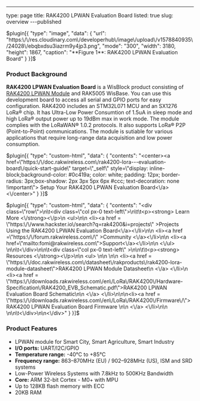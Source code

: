 ---
type: page
title: RAK4200 LPWAN Evaluation Board
listed: true
slug: overview
---published

$plugin[{
    "type": "image",
    "data": {
        "url": "https:\/\/res.cloudinary.com\/developerhub\/image\/upload\/v1578840935\/24028\/ebqbxdsu3iazrm9y4jp3.png",
        "mode": "300",
        "width": 3180,
        "height": 1867,
        "caption": "**Figure 1**: RAK4200 LPWAN Evaluation Board"
    }
}]$

### Product Background

**RAK4200 LPWAN Evaluation  Board** is a WisBlock product consisting of [RAK4200 LPWAN Module](https://store.rakwireless.com/products/rak4200-lora-module) and RAK5005 WisBase. You can use this development board to access all serial and GPIO ports for easy configuration. RAK4200 includes an STM32L071 MCU and an SX1276 LoRa® chip. It has Ultra-Low Power Consumtion of 1.5uA in sleep mode and high LoRa® output power up to 19dBm max in work mode. The module complies with the LoRaWAN® 1.0.2 protocols. It also supports LoRa® P2P (Point-to-Point) communications. The module is sutiable for various applications that require long-range data acquisition and low power consumption.

$plugin[{
    "type": "custom-html",
    "data": {
        "contents": "<center><a href=\"https:\/\/doc.rakwireless.com\/rak4200-lora---evaluation-board\/quick-start-guide\" target=\"_self\" style=\"display: inline-block;background-color: #0c419a; color: white; padding: 12px; border-radius: 3px;box-shadow: 2px 3px 5px 6px #ccc; text-decoration: none !important\"> Setup Your RAK4200 LPWAN Evaluation Board<\/a><\/center>"
    }
}]$

$plugin[{
    "type": "custom-html",
    "data": {
        "contents": "<div class=\"row\">\n\t<div class=\"col px-0 text-left\">\n\t\t<p><strong> Learn More <\/strong><\/p>\n                <ul>\n\n                      <li><a href = \"https:\/\/www.hackster.io\/search?q=rak4200&i=projects\" >Projects Using the RAK4200 LPWAN Evaluation Board<\/a><\/li>\n\n                      <li><a href =\"https:\/\/forum.rakwireless.com\/\" >Community <\/a><\/li>\n\n                      <li><a href=\"mailto:fomi@rakwireless.com\">Support<\/a><\/li>\n\n               <\/ul>  \n\n\t<\/div>\n\n\t<div class=\"col px-0 text-left\" >\n\n\t\t<p><strong> Resources <\/strong><\/p>\n\n                    <ul> \n\n      \n\n                         <li><a href = \"https:\/\/doc.rakwireless.com\/datasheet\/rakproducts\/rak4200-lora-module-datasheet\">RAK4200 LPWAN Module Datasheet\n                     <\/a> <\/li>\n <li><a href = \"https:\/\/downloads.rakwireless.com\/en\/LoRa\/RAK4200\/Hardware-Specification\/RAK4200_EVB_Schematic.pdf\">RAK4200 LPWAN Evaluation Board Schematic\n\n                     <\/a> <\/li>\n\n\n<li><a href = \"https:\/\/downloads.rakwireless.com\/en\/LoRa\/RAK4200\/Firmware\/\">RAK4200 LPWAN Evaluation Board Firmware \n\n                                 <\/a> <\/li>\n\n            \n\n\t<\/div>\n\n<\/div>"
    }
}]$

### Product Features

- LPWAN module for Smart City, Smart Agriculture, Smart Industry
- **I/O ports:** UART/I2C/GPIO
- **Temperature range:** -40°C to +85°C
- **Frequency range:** 863–870MHz (EU) / 902–928MHz (US), ISM and SRD systems
- Low-Power Wireless Systems with 7.8kHz to 500KHz Bandwidth
- **Core:** ARM 32-bit Cortex - M0+ with MPU
- Up to 128KB flash memory with ECC
- 20KB RAM

